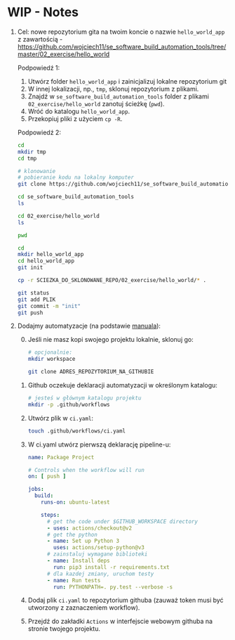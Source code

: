 # WIP - Notes

1. Cel: nowe repozytorium gita na twoim koncie o nazwie `hello_world_app` z zawartością - https://github.com/wojciech11/se_software_build_automation_tools/tree/master/02_exercise/hello_world

   Podpowiedź 1:

   1. Utwórz folder `hello_world_app` i zainicjalizuj lokalne repozytorium git
   2. W innej lokalizacji, np., `tmp`, sklonuj repozytorium z plikami.
   3. Znajdź w `se_software_build_automation_tools` folder z plikami `02_exercise/hello_world` zanotuj ścieżkę (`pwd`).
   4. Wróć do katalogu `hello_world_app`.
   5. Przekopiuj pliki z użyciem `cp -R`.

   Podpowiedź 2:

   ```bash
   cd
   mkdir tmp
   cd tmp

   # klonowanie
   # pobieranie kodu na lokalny komputer
   git clone https://github.com/wojciech11/se_software_build_automation_tools
   
   cd se_software_build_automation_tools
   ls
   
   cd 02_exercise/hello_world
   ls
   
   pwd
   ```

   ```bash
   cd
   mkdir hello_world_app
   cd hello_world_app
   git init

   cp -r SCIEZKA_DO_SKLONOWANE_REPO/02_exercise/hello_world/* .
   
   git status
   git add PLIK
   git commit -m "init"
   git push
   ```

2. Dodajmy automatyzacje (na podstawie [manuala](https://github.com/wojciech11/se_software_build_automation_tools/blob/master/02_exercise/README.md#continuous-integration-with-github-actions)):

   0. Jeśli nie masz kopi swojego projektu lokalnie, sklonuj go:

      ```bash
      # opcjonalnie:
      mkdir workspace

      git clone ADRES_REPOZYTORIUM_NA_GITHUBIE
      ```

   1. Github oczekuje deklaracji automatyzacji w określonym katalogu:
   
      ```bash
      # jesteś w głównym katalogu projektu
      mkdir -p .github/workflows
      ```

   2. Utwórz plik w `ci.yaml`:

      ```bash
      touch .github/workflows/ci.yaml
      ```

   3. W ci.yaml utwórz pierwszą deklarację pipeline-u:

      ```yaml
      name: Package Project
      
      # Controls when the workflow will run
      on: [ push ]
      
      jobs:
        build:
          runs-on: ubuntu-latest
      
          steps:
            # get the code under $GITHUB_WORKSPACE directory
            - uses: actions/checkout@v2
            # get the python
            - name: Set up Python 3
              uses: actions/setup-python@v3
            # zainstaluj wymagane biblioteki
            - name: Install deps
              run: pip3 install -r requirements.txt
            # dla kazdej zmiany, uruchom testy
            - name: Run tests
              run: PYTHONPATH=. py.test --verbose -s
      ```

   4. Dodaj plik `ci.yaml` to repozytorium githuba (zauważ token musi być utworzony z zaznaczeniem workflow).

   5. Przejdź do zakładki `Actions` w interfejscie webowym githuba na stronie twojego projektu.
